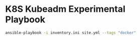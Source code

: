 # K8S Kubeadm Experimental Playbook

```bash
ansible-playbook -i inventory.ini site.yml --tags "docker"
```